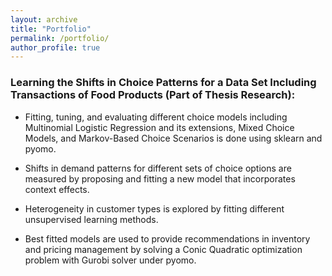 ```yaml
---
layout: archive
title: "Portfolio"
permalink: /portfolio/
author_profile: true
---
```


### Learning the Shifts in Choice Patterns for a Data Set Including Transactions of Food Products (Part of Thesis Research): 

* Fitting, tuning, and evaluating different choice models including Multinomial Logistic Regression and its extensions, Mixed Choice Models, and Markov-Based Choice Scenarios is done using sklearn and pyomo.

* Shifts in demand patterns for different sets of choice options are measured by proposing and fitting a new model that incorporates context effects.

* Heterogeneity in customer types is explored by fitting different unsupervised learning methods. 

* Best fitted models are used to provide recommendations in inventory and pricing management by solving a Conic Quadratic optimization problem with Gurobi solver under pyomo.
